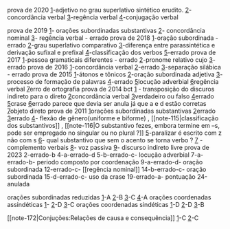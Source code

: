 prova de 2020
[1](https://www.qconcursos.com/questoes-militares/questoes/461f5d05-9b)-adjetivo no grau superlativo sintético erudito.
[2](https://www.qconcursos.com/questoes-militares/questoes/464e8be1-9b)-concordância verbal
[3](https://www.qconcursos.com/questoes-militares/questoes/465e68b9-9b)-regência verbal
[4](https://www.qconcursos.com/questoes-militares/questoes/465b5747-9b)-conjugação verbal

prova de 2019
[1](https://www.qconcursos.com/questoes-militares/questoes/fd5ef027-7e)- orações subordinadas substantivas
[2](https://www.qconcursos.com/questoes-militares/questoes/fd8a5e41-7e)- concordância nominal
[3](https://www.qconcursos.com/questoes-militares/questoes/3da5d5b5-3b)- regência verbal - errado
prova de 2018
[1](https://www.qconcursos.com/questoes-militares/questoes/3da8850d-3b)-oração subordinada - errado
[2](https://www.qconcursos.com/questoes-militares/questoes/3daf0465-3b)-grau superlativo comparativo
[3](https://www.qconcursos.com/questoes-militares/questoes/3dbf742d-3b)-diferença entre parassintética e derivação sufixal e prefixal 
[4](https://www.qconcursos.com/questoes-militares/questoes/3d9aba99-3b)-classificação dos verbos 
[5](https://www.qconcursos.com/questoes-militares/questoes/3dcafac1-3b)-errado
prova de 2017
[1](https://www.qconcursos.com/questoes-militares/questoes/b823e63b-3d)-pessoa gramaticais diferentes - errado
[2](https://www.qconcursos.com/questoes-militares/questoes/b80d8cb9-3d)-pronome relativo cujo
[3](https://www.qconcursos.com/questoes-militares/questoes/b817dd88-3d)-errado
prova de 2016
[1](https://www.qconcursos.com/questoes-militares/questoes/7d27827a-3a)-concordância verbal
[2](https://www.qconcursos.com/questoes-militares/questoes/7d2cf87f-3a)-errado
[3](https://www.qconcursos.com/questoes-militares/questoes/7d0c3f6f-3a)-separação silábica - errado
prova de 2015
[1](https://www.qconcursos.com/questoes-militares/questoes/5dea5714-dc)-átonos e tônicos
[2](https://www.qconcursos.com/questoes-militares/questoes/60e26984-dc)-oração subordinada adjetiva
[3](https://www.qconcursos.com/questoes-militares/questoes/69cea7fa-dc)-processo de formação de palavras
[4](https://www.qconcursos.com/questoes-militares/questoes/68d0ab9e-dc)-errado
[5](https://www.qconcursos.com/questoes-militares/questoes/5bec4ae3-dc)locução adverbial
[6](https://www.qconcursos.com/questoes-militares/questoes/e70dea40-4d)regência verbal
[7](https://www.qconcursos.com/questoes-militares/questoes/7cec89d2-3a)erro de ortografia
prova de 2014 bct
[1](https://www.qconcursos.com/questoes-militares/questoes/4c0e667e-42) - transposição do discuros indireto para o direto
[2](https://www.qconcursos.com/questoes-militares/questoes/4c260445-42)concordância verbal
[3](https://www.qconcursos.com/questoes-militares/questoes/4c4cdbad-42)verdadeiro ou falso 
[4](https://www.qconcursos.com/questoes-militares/questoes/4c17f591-42)errado
[5](https://www.qconcursos.com/questoes-militares/questoes/4c2a39b9-42)crase
[6](https://www.qconcursos.com/questoes-militares/questoes/4c3d0241-42)errado parece que devia ser anula já que a e d estão corretas
[7](https://www.qconcursos.com/questoes-militares/questoes/4c58bf7b-42)objeto direto
prova de 2011
[1](https://www.qconcursos.com/questoes-militares/questoes/acdbb5c8-55)orações subordinadas substantivas
[2](https://www.qconcursos.com/questoes-militares/questoes/acdf1ad6-55)errado
[3](https://www.qconcursos.com/questoes-militares/questoes/acef6630-55)errado
[4](https://www.qconcursos.com/questoes-militares/questoes/acf54ee8-55)- flexão de gênero(uniforme e biforme) , [[note-115|classificação dos substantivos]] , [[note-116|O substantivo fezes, embora termine em –s, pode ser empregado no singular ou no plural ?]]
[5](https://www.qconcursos.com/questoes-militares/questoes/acf98981-55)-paralizar é escrito com z não com s
[6](https://www.qconcursos.com/questoes-militares/questoes/acfed614-55)- qual substantivo que sem o acento se torna verbo ?
[7](https://www.qconcursos.com/questoes-militares/questoes/ad030803-55) - complemento verbais
[8](https://www.qconcursos.com/questoes-militares/questoes/ad194015-55)- voz passiva
[9](https://www.qconcursos.com/questoes-militares/questoes/ad2b07fd-55)- discurso indireto livre
prova de 2023
2-errado-b
4-a-errado-d
5-b-errado-c- locução adverbial 
7-a-errado-b- periodo composto por coordenação
9-a-errado-d- oração subordinada
12-errado-c- [[regência nominal]]
14-b-errado-c- oração subordinada 
15-d-errado-c- uso da crase
19-errado-a- pontuação
24-anulada


orações subordinadas reduzidas
	[1](https://www.qconcursos.com/questoes-militares/questoes/5a688c99-16)-A
	[2](https://www.qconcursos.com/questoes-militares/questoes/a67861f3-6b)-B
	[3](https://www.qconcursos.com/questoes-militares/questoes/9822322d-4e)-C
	[4](https://www.qconcursos.com/questoes-militares/questoes/950f73ad-53)-A
orações coordenadas assindéticas 
	[1](https://www.qconcursos.com/questoes-militares/questoes/b1022f75-01)-
	[2](https://www.qconcursos.com/questoes-militares/questoes/de4056a5-55)-D
	[3](https://www.qconcursos.com/questoes-militares/questoes/18bb7c20-45)-C
orações coordenadas sindéticas
	[1](https://www.qconcursos.com/questoes-militares/questoes/0924a4cf-ed)-D
	[2](https://www.qconcursos.com/questoes-militares/questoes/7409d956-0d)-D
	[3](https://www.qconcursos.com/questoes-militares/questoes/fd6fbcb8-7e)-B

[[note-172|Conjuções:Relações de causa e consequência]]
	[1](https://www.qconcursos.com/questoes-militares/questoes/c6b94bdd-59)-C
	[2](https://www.qconcursos.com/questoes-militares/questoes/95270389-53)-C